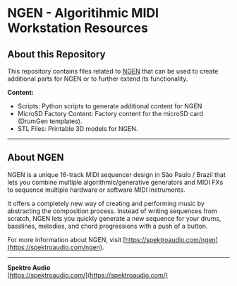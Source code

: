 # NGEN - Algoritihmic MIDI Workstation Resources

## About this Repository

This repository contains files related to [NGEN](http://spektroaudio/ngen) that can be used to create additional parts for NGEN or to further extend its functionality.

**Content:**
- Scripts: Python scripts to generate additional content for NGEN
- MicroSD Factory Content: Factory content for the microSD card (DrumGen templates).
- STL Files: Printable 3D models for NGEN.


---


## About NGEN

NGEN is a unique 16-track MIDI sequencer design in São Paulo / Brazil that lets you combine multiple algorithmic/generative generators and MIDI FXs to sequence multiple hardware or software MIDI instruments.

It offers a completely new way of creating and performing music by abstracting the composition process. Instead of writing sequences from scratch, NGEN lets you quickly generate a new sequence for your drums, basslines, melodies, and chord progressions with a push of a button.

For more information about NGEN, visit [https://spektroaudio.com/ngen](https://spektroaudio.com/ngen).



---


**Spektro Audio**  
[https://spektroaudio.com/](https://spektroaudio.com/)